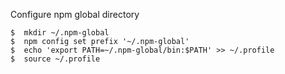 Configure npm global directory

```
$  mkdir ~/.npm-global
$  npm config set prefix '~/.npm-global'
$  echo 'export PATH=~/.npm-global/bin:$PATH' >> ~/.profile
$  source ~/.profile
```
